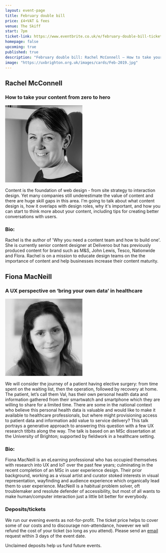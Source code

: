 ```yaml
---
layout: event-page	
title: February double bill
price: £4+VAT & fees
venue: The Skiff
start: 7pm
ticket-link: https://www.eventbrite.co.uk/e/february-double-bill-tickets-53051728147#tickets
homepage: false
upcoming: true
published: true
description: "February double bill: Rachel McConnell – How to take your content from zero to hero & Fiona MacNeill – A UX perspective on ‘bring your own data’ in healthcare"
image: "https://uxbrighton.org.uk/images/cards/Feb-2019.jpg"
---
```




<h2 class="talk__speaker">Rachel McConnell</h2>
<h3 class="talk__title regular fs-h2">How to take your content from zero to hero</h3>
<div class="text-center"><img src="/2018/images/photos/feb-1.jpg" alt="" style="" class="talk__thumb circle right-over-m center-under-m" width="250"></div>
<p>Content is the foundation of web design - from site strategy to interaction design.  Yet many companies still underestimate the value of content and there are huge skill gaps in this area. I'm going to talk about what content design is, how it overlaps with design roles, why it's important, and how you can start to think more about your content, including tips for creating better conversations with users.</p>

### Bio:
Rachel is the author of 'Why you need a content team and how to build one'.  She is currently senior content designer at Deliveroo but has previously produced content for brand such as M&S, John Lewis, Tesco, Nationwide and Flora.  Rachel is on a mission to educate design teams on the the importance of content and help businesses increase their content maturity.




<h2 class="talk__speaker">Fiona MacNeill</h2>
<h3 class="talk__title regular fs-h2">A UX perspective on ‘bring your own data’ in healthcare</h3>
<div class="text-center"><img src="/2018/images/photos/feb-2.jpg" alt="" style="" class="talk__thumb circle right-over-m center-under-m" width="250"></div>
 
<p>We will consider the journey of a patient having elective surgery: from time spent on the waiting list, then the operation, followed by recovery at home. The patient, let’s call them Val, has their own personal health data and information gathered from their smartwatch and smartphone which they are willing to share for a limited time. There are some in the national context who believe this personal health data is valuable and would like to make it available to healthcare professionals, but where might provisioning access to patient data and information add value to service delivery? This talk portrays a generative approach to answering this question with a few UX research titbits along the way. The talk is based on an MSc dissertation at the University of Brighton; supported by fieldwork in a healthcare setting.</p>

### Bio:
Fiona MacNeill is an eLearning professional who has occupied themselves with research into UX and IoT over the past few years; culminating in the recent completion of an MSc in user experience design. Their prior background, working as a visual artist and curator stoked interests in visual representation, wayfinding and audience experience which organically lead them to user experience. MacNeill is a habitual problem solver, oft troublemaker and resolute defender of accessibility, but most of all wants to make human/computer interaction just a little bit better for everybody.

### Deposits/tickets

We run our evening events as not-for-profit. The ticket price helps to cover some of our costs and to discourage non-attendance, however we will refund the cost of your ticket (so long as you attend). Please send an [email](mailto:emmeline@uxbrighton.org.uk) request within 3 days of the event date.

Unclaimed deposits help us fund future events.
